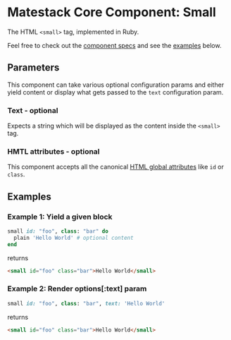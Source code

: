 # Matestack Core Component: Small

The HTML `<small>` tag, implemented in Ruby.

Feel free to check out the [component specs](/spec/usage/components/small_spec.rb) and see the [examples](#examples) below.

## Parameters
This component can take various optional configuration params and either yield content or display what gets passed to the `text` configuration param.

### Text - optional
Expects a string which will be displayed as the content inside the `<small>` tag.

### HMTL attributes - optional
This component accepts all the canonical [HTML global attributes](https://www.w3schools.com/tags/ref_standardattributes.asp) like `id` or `class`.

## Examples

### Example 1: Yield a given block

```ruby
small id: "foo", class: "bar" do
  plain 'Hello World' # optional content
end
```

returns

```html
<small id="foo" class="bar">Hello World</small>
```

### Example 2: Render options[:text] param

```ruby
small id: "foo", class: "bar", text: 'Hello World'
```

returns

```html
<small id="foo" class="bar">Hello World</small>
```

